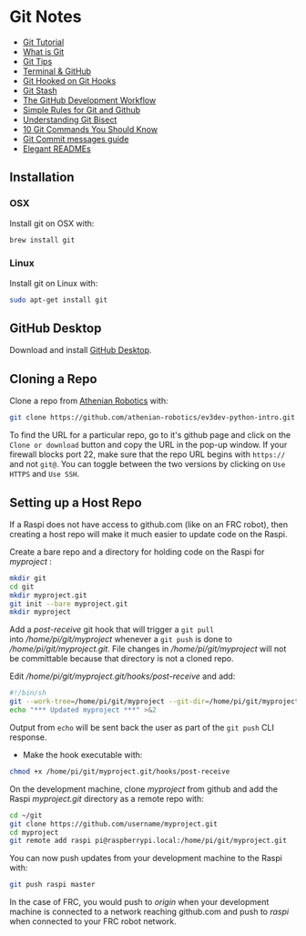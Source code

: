 # Git Notes

* [Git Tutorial](https://try.github.io/levels/1/challenges/1)
* [What is Git](https://codeburst.io/so-wtf-is-git-fa7daa0e0271)
* [Git Tips](https://github.com/k88hudson/git-flight-rules)
* [Terminal & GitHub](https://medium.com/career-change-coder/command-line-terminal-github-lets-make-it-really-simple-b47280341354)
* [Git Hooked on Git Hooks](https://dev.to/rpalo/git-hooked-on-git-hooks)
* [Git Stash](https://medium.freecodecamp.org/useful-tricks-you-might-not-know-about-git-stash-e8a9490f0a1a)
* [The GitHub Development Workflow](https://itnext.io/the-github-development-workflow-fb48d9bb63f9  )
* [Simple Rules for Git and Github](https://medium.freecodecamp.org/follow-these-simple-rules-and-youll-become-a-git-and-github-master-e1045057468f)
* [Understanding Git Bisect](https://hackernoon.com/understanding-git-bisect-i-e-use-binary-search-to-find-the-change-that-introduced-a-bug-89489b4c9fa6)
* [10 Git Commands You Should Know](https://towardsdatascience.com/10-git-commands-you-should-know-df54bea1595c)
* [Git Commit messages guide](https://github.com/RomuloOliveira/commit-messages-guide)
* [Elegant READMEs](https://www.yegor256.com/2019/04/23/elegant-readme.html)

## Installation

### OSX 

Install git on OSX with:
```bash
brew install git
```

### Linux

Install git on Linux with:
```bash
sudo apt-get install git
```

## GitHub Desktop

Download and install [GitHub Desktop](https://desktop.github.com).

## Cloning a Repo

Clone a repo from [Athenian Robotics](https://github.com/athenian-robotics) with:
```bash
git clone https://github.com/athenian-robotics/ev3dev-python-intro.git
```

To find the URL for a particular repo, go to it's github page and 
click on the `Clone or download` button and copy the URL in the pop-up
window. If your firewall blocks port 22, make sure that the repo URL begins 
with `https://` and not `git@`. 
You can toggle between the two versions by clicking on `Use HTTPS` and `Use SSH`.

## Setting up a Host Repo

If a Raspi does not have access to github.com (like on an FRC robot), then 
creating a host repo will make it much easier to update code on the Raspi.

Create a bare repo and a directory for holding code on the Raspi for *myproject* :
```bash
mkdir git
cd git
mkdir myproject.git
git init --bare myproject.git
mkdir myproject
```

Add a *post-receive* git hook that will trigger a `git pull`   
into */home/pi/git/myproject* whenever a `git push` is done to */home/pi/git/myproject.git*. 
File changes in */home/pi/git/myproject* will not be committable because that directory is
not a cloned repo.

Edit */home/pi/git/myproject.git/hooks/post-receive* and add:
```bash
#!/bin/sh
git --work-tree=/home/pi/git/myproject --git-dir=/home/pi/git/myproject.git checkout -f
echo "*** Updated myproject ***" >&2
```

Output from `echo` will be sent back the user as part of the `git push` CLI response.

* Make the hook executable with:
```bash
chmod +x /home/pi/git/myproject.git/hooks/post-receive
```

On the development machine, clone *myproject* from github and add the Raspi *myproject.git* 
directory as a remote repo with:
```bash
cd ~/git
git clone https://github.com/username/myproject.git
cd myproject
git remote add raspi pi@raspberrypi.local:/home/pi/git/myproject.git
```

You can now push updates from your development machine to the Raspi with:
```bash
git push raspi master
```

In the case of FRC, you would push to *origin* when your development machine is 
connected to a network reaching github.com
and push to *raspi* when connected to your FRC robot network. 


